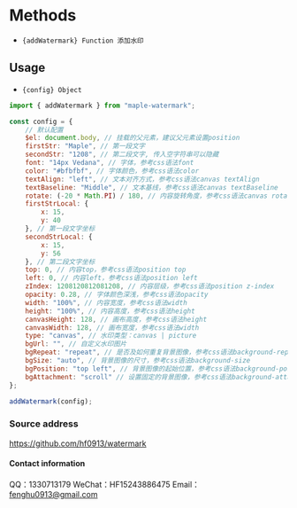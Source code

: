 # Methods

-   `{addWatermark} Function 添加水印`

## Usage

-   `{config} Object`

```javascript
import { addWatermark } from "maple-watermark";

const config = {
	// 默认配置
	$el: document.body, // 挂载的父元素，建议父元素设置position
	firstStr: "Maple", // 第一段文字
	secondStr: "1208", // 第二段文字, 传入空字符串可以隐藏
	font: "14px Vedana", // 字体，参考css语法font
	color: "#bfbfbf", // 字体颜色，参考css语法color
	textAlign: "left", // 文本对齐方式，参考css语法canvas textAlign
	textBaseline: "Middle", // 文本基线，参考css语法canvas textBaseline
	rotate: (-20 * Math.PI) / 180, // 内容旋转角度，参考css语法canvas rotate
	firstStrLocal: {
		x: 15,
		y: 40
	}, // 第一段文字坐标
	secondStrLocal: {
		x: 15,
		y: 56
	}, // 第二段文字坐标
	top: 0, // 内容top，参考css语法position top
	left: 0, // 内容left，参考css语法position left
	zIndex: 1208120812081208, // 内容层级，参考css语法position z-index
	opacity: 0.28, // 字体颜色深浅，参考css语法opacity
	width: "100%", // 内容宽度，参考css语法width
	height: "100%", // 内容高度，参考css语法height
	canvasHeight: 128, // 画布高度，参考css语法height
	canvasWidth: 128, // 画布宽度，参考css语法width
	type: "canvas", // 水印类型：canvas | picture
	bgUrl: "", // 自定义水印图片
	bgRepeat: "repeat", // 是否及如何重复背景图像，参考css语法background-repeat
	bgSize: "auto", // 背景图像的尺寸，参考css语法background-size
	bgPosition: "top left", // 背景图像的起始位置，参考css语法background-position
	bgAttachment: "scroll" // 设置固定的背景图像，参考css语法background-attachment
};

addWatermark(config);
```

### Source address

https://github.com/hf0913/watermark

#### Contact information

QQ：1330713179 WeChat：HF15243886475 Email：fenghu0913@gmail.com
